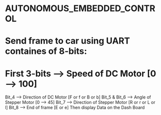 # AUTONOMOUS_EMBEDDED_CONTROL
# Send frame to car using UART containes of 8-bits:
# First 3-bits  --> Speed of DC Motor [0 --> 100]
Bit_4         --> Direction of DC Motor [F or f or B or b]
Bit_5 & Bit_6 --> Angle of Stepper Motor [0 --> 45]
Bit_7         --> Direction of Stepper Motor [R or r or L or l]
Bit_8         --> End of frame [E or e]
Then display Data on the Dash Board 
